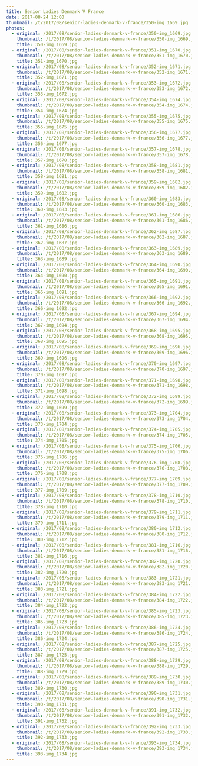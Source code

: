```yaml
---
title: Senior Ladies Denmark V France
date: 2017-08-24 12:00
thumbnail: /t/2017/08/senior-ladies-denmark-v-france/350-img_1669.jpg
photos:
  - original: /2017/08/senior-ladies-denmark-v-france/350-img_1669.jpg
    thumbnail: /t/2017/08/senior-ladies-denmark-v-france/350-img_1669.jpg
    title: 350-img_1669.jpg
  - original: /2017/08/senior-ladies-denmark-v-france/351-img_1670.jpg
    thumbnail: /t/2017/08/senior-ladies-denmark-v-france/351-img_1670.jpg
    title: 351-img_1670.jpg
  - original: /2017/08/senior-ladies-denmark-v-france/352-img_1671.jpg
    thumbnail: /t/2017/08/senior-ladies-denmark-v-france/352-img_1671.jpg
    title: 352-img_1671.jpg
  - original: /2017/08/senior-ladies-denmark-v-france/353-img_1672.jpg
    thumbnail: /t/2017/08/senior-ladies-denmark-v-france/353-img_1672.jpg
    title: 353-img_1672.jpg
  - original: /2017/08/senior-ladies-denmark-v-france/354-img_1674.jpg
    thumbnail: /t/2017/08/senior-ladies-denmark-v-france/354-img_1674.jpg
    title: 354-img_1674.jpg
  - original: /2017/08/senior-ladies-denmark-v-france/355-img_1675.jpg
    thumbnail: /t/2017/08/senior-ladies-denmark-v-france/355-img_1675.jpg
    title: 355-img_1675.jpg
  - original: /2017/08/senior-ladies-denmark-v-france/356-img_1677.jpg
    thumbnail: /t/2017/08/senior-ladies-denmark-v-france/356-img_1677.jpg
    title: 356-img_1677.jpg
  - original: /2017/08/senior-ladies-denmark-v-france/357-img_1678.jpg
    thumbnail: /t/2017/08/senior-ladies-denmark-v-france/357-img_1678.jpg
    title: 357-img_1678.jpg
  - original: /2017/08/senior-ladies-denmark-v-france/358-img_1681.jpg
    thumbnail: /t/2017/08/senior-ladies-denmark-v-france/358-img_1681.jpg
    title: 358-img_1681.jpg
  - original: /2017/08/senior-ladies-denmark-v-france/359-img_1682.jpg
    thumbnail: /t/2017/08/senior-ladies-denmark-v-france/359-img_1682.jpg
    title: 359-img_1682.jpg
  - original: /2017/08/senior-ladies-denmark-v-france/360-img_1683.jpg
    thumbnail: /t/2017/08/senior-ladies-denmark-v-france/360-img_1683.jpg
    title: 360-img_1683.jpg
  - original: /2017/08/senior-ladies-denmark-v-france/361-img_1686.jpg
    thumbnail: /t/2017/08/senior-ladies-denmark-v-france/361-img_1686.jpg
    title: 361-img_1686.jpg
  - original: /2017/08/senior-ladies-denmark-v-france/362-img_1687.jpg
    thumbnail: /t/2017/08/senior-ladies-denmark-v-france/362-img_1687.jpg
    title: 362-img_1687.jpg
  - original: /2017/08/senior-ladies-denmark-v-france/363-img_1689.jpg
    thumbnail: /t/2017/08/senior-ladies-denmark-v-france/363-img_1689.jpg
    title: 363-img_1689.jpg
  - original: /2017/08/senior-ladies-denmark-v-france/364-img_1690.jpg
    thumbnail: /t/2017/08/senior-ladies-denmark-v-france/364-img_1690.jpg
    title: 364-img_1690.jpg
  - original: /2017/08/senior-ladies-denmark-v-france/365-img_1691.jpg
    thumbnail: /t/2017/08/senior-ladies-denmark-v-france/365-img_1691.jpg
    title: 365-img_1691.jpg
  - original: /2017/08/senior-ladies-denmark-v-france/366-img_1692.jpg
    thumbnail: /t/2017/08/senior-ladies-denmark-v-france/366-img_1692.jpg
    title: 366-img_1692.jpg
  - original: /2017/08/senior-ladies-denmark-v-france/367-img_1694.jpg
    thumbnail: /t/2017/08/senior-ladies-denmark-v-france/367-img_1694.jpg
    title: 367-img_1694.jpg
  - original: /2017/08/senior-ladies-denmark-v-france/368-img_1695.jpg
    thumbnail: /t/2017/08/senior-ladies-denmark-v-france/368-img_1695.jpg
    title: 368-img_1695.jpg
  - original: /2017/08/senior-ladies-denmark-v-france/369-img_1696.jpg
    thumbnail: /t/2017/08/senior-ladies-denmark-v-france/369-img_1696.jpg
    title: 369-img_1696.jpg
  - original: /2017/08/senior-ladies-denmark-v-france/370-img_1697.jpg
    thumbnail: /t/2017/08/senior-ladies-denmark-v-france/370-img_1697.jpg
    title: 370-img_1697.jpg
  - original: /2017/08/senior-ladies-denmark-v-france/371-img_1698.jpg
    thumbnail: /t/2017/08/senior-ladies-denmark-v-france/371-img_1698.jpg
    title: 371-img_1698.jpg
  - original: /2017/08/senior-ladies-denmark-v-france/372-img_1699.jpg
    thumbnail: /t/2017/08/senior-ladies-denmark-v-france/372-img_1699.jpg
    title: 372-img_1699.jpg
  - original: /2017/08/senior-ladies-denmark-v-france/373-img_1704.jpg
    thumbnail: /t/2017/08/senior-ladies-denmark-v-france/373-img_1704.jpg
    title: 373-img_1704.jpg
  - original: /2017/08/senior-ladies-denmark-v-france/374-img_1705.jpg
    thumbnail: /t/2017/08/senior-ladies-denmark-v-france/374-img_1705.jpg
    title: 374-img_1705.jpg
  - original: /2017/08/senior-ladies-denmark-v-france/375-img_1706.jpg
    thumbnail: /t/2017/08/senior-ladies-denmark-v-france/375-img_1706.jpg
    title: 375-img_1706.jpg
  - original: /2017/08/senior-ladies-denmark-v-france/376-img_1708.jpg
    thumbnail: /t/2017/08/senior-ladies-denmark-v-france/376-img_1708.jpg
    title: 376-img_1708.jpg
  - original: /2017/08/senior-ladies-denmark-v-france/377-img_1709.jpg
    thumbnail: /t/2017/08/senior-ladies-denmark-v-france/377-img_1709.jpg
    title: 377-img_1709.jpg
  - original: /2017/08/senior-ladies-denmark-v-france/378-img_1710.jpg
    thumbnail: /t/2017/08/senior-ladies-denmark-v-france/378-img_1710.jpg
    title: 378-img_1710.jpg
  - original: /2017/08/senior-ladies-denmark-v-france/379-img_1711.jpg
    thumbnail: /t/2017/08/senior-ladies-denmark-v-france/379-img_1711.jpg
    title: 379-img_1711.jpg
  - original: /2017/08/senior-ladies-denmark-v-france/380-img_1712.jpg
    thumbnail: /t/2017/08/senior-ladies-denmark-v-france/380-img_1712.jpg
    title: 380-img_1712.jpg
  - original: /2017/08/senior-ladies-denmark-v-france/381-img_1716.jpg
    thumbnail: /t/2017/08/senior-ladies-denmark-v-france/381-img_1716.jpg
    title: 381-img_1716.jpg
  - original: /2017/08/senior-ladies-denmark-v-france/382-img_1720.jpg
    thumbnail: /t/2017/08/senior-ladies-denmark-v-france/382-img_1720.jpg
    title: 382-img_1720.jpg
  - original: /2017/08/senior-ladies-denmark-v-france/383-img_1721.jpg
    thumbnail: /t/2017/08/senior-ladies-denmark-v-france/383-img_1721.jpg
    title: 383-img_1721.jpg
  - original: /2017/08/senior-ladies-denmark-v-france/384-img_1722.jpg
    thumbnail: /t/2017/08/senior-ladies-denmark-v-france/384-img_1722.jpg
    title: 384-img_1722.jpg
  - original: /2017/08/senior-ladies-denmark-v-france/385-img_1723.jpg
    thumbnail: /t/2017/08/senior-ladies-denmark-v-france/385-img_1723.jpg
    title: 385-img_1723.jpg
  - original: /2017/08/senior-ladies-denmark-v-france/386-img_1724.jpg
    thumbnail: /t/2017/08/senior-ladies-denmark-v-france/386-img_1724.jpg
    title: 386-img_1724.jpg
  - original: /2017/08/senior-ladies-denmark-v-france/387-img_1725.jpg
    thumbnail: /t/2017/08/senior-ladies-denmark-v-france/387-img_1725.jpg
    title: 387-img_1725.jpg
  - original: /2017/08/senior-ladies-denmark-v-france/388-img_1729.jpg
    thumbnail: /t/2017/08/senior-ladies-denmark-v-france/388-img_1729.jpg
    title: 388-img_1729.jpg
  - original: /2017/08/senior-ladies-denmark-v-france/389-img_1730.jpg
    thumbnail: /t/2017/08/senior-ladies-denmark-v-france/389-img_1730.jpg
    title: 389-img_1730.jpg
  - original: /2017/08/senior-ladies-denmark-v-france/390-img_1731.jpg
    thumbnail: /t/2017/08/senior-ladies-denmark-v-france/390-img_1731.jpg
    title: 390-img_1731.jpg
  - original: /2017/08/senior-ladies-denmark-v-france/391-img_1732.jpg
    thumbnail: /t/2017/08/senior-ladies-denmark-v-france/391-img_1732.jpg
    title: 391-img_1732.jpg
  - original: /2017/08/senior-ladies-denmark-v-france/392-img_1733.jpg
    thumbnail: /t/2017/08/senior-ladies-denmark-v-france/392-img_1733.jpg
    title: 392-img_1733.jpg
  - original: /2017/08/senior-ladies-denmark-v-france/393-img_1734.jpg
    thumbnail: /t/2017/08/senior-ladies-denmark-v-france/393-img_1734.jpg
    title: 393-img_1734.jpg
---
```

